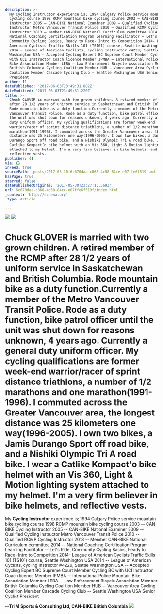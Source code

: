```yaml
---
description: >-
  My Cycling Instructor experience is; 1994 Calgary Police service mountain bike
  cycling course 1998 RCMP mountain bike cycling course 2003 – CAN-BIKE Cycling
  Instructor 2005 – CAN-BIKE National Examiner 2009 – Qualified Cycling
  Instructor Metro Vancouver Transit Police 2010 – Qualified RCMP Cycling
  Instructor 2013 – Member CAN-BIKE National Curriculum committee 2014 –
  National Coaching Certification Program Learning Facilitator – Let’s Ride,
  Community Cycling Basics, Ready to Race- Intro to Competition 2014- League of
  American Cyclists Traffic Skills 101 (TS101) course, Seattle Washington USA
  2014 – League of American Cyclists, cycling Instructor #4229, Seattle
  Washington USA – Accepted Cycling Expert BC Supreme Court Member Cycling BC
  with UCI Instructor Coach licence Member IPMBA – International Police Mountain
  Bike Association Member LEBA – Law Enforcement Bicycle Association Member
  British Columbia Cycling Coalition Member HUB – Vancouver Area Cycling
  Coalition Member Cascade Cycling Club – Seattle Washington USA Senior Cyclist
  President
author: []
datePublished: '2017-06-03T23:49:31.802Z'
dateModified: '2017-06-03T23:49:31.220Z'
title: >-
  Chuck GLOVER is married with two grown children. A retired member of the RCMP
  after 28 1/2 years of uniform service in Saskatchewan and British Columbia.
  Rode mountain bike as a duty function.Currently a member of the Metro
  Vancouver Transit Police. Rode as a duty function, bike patrol officer until
  the unit was shut down for reasons unknown, 4 years ago. Currently a general
  duty uniform officer. My cycling qualifications are former week-end
  warrior/racer of sprint distance triathlons, a number of 1/2 marathons and one
  marathon(1991-1996). I commuted across the Greater Vancouver area, the longest
  distance was 25 kilometers one way(1996-2005). I own two bikes, a Jamis
  Durango Sport off road bike, and a Nishiki Olympic Tri A road bike. I wear a
  Catlike Kompact’o bike helmet with an Vis 360, Light & Motion lighting system
  attached to my helmet. I’m a very firm believer in bike helmets, and
  reflective vests.
publisher: {}
via: {}
inFeed: true
sourcePath: _posts/2017-05-30-6c670daa-c868-4c58-84ce-e07ffe6f519f.md
hasPage: true
starred: false
datePublishedOriginal: '2017-05-30T23:27:15.569Z'
url: 6c670daa-c868-4c58-84ce-e07ffe6f519f/index.html
_context: 'http://schema.org'
_type: Article

---
```

![](https://the-grid-user-content.s3-us-west-2.amazonaws.com/116949c0-7809-4f57-9143-7bed49440ba0.jpg)
![](https://the-grid-user-content.s3-us-west-2.amazonaws.com/bf1e8953-fe80-4509-ac0a-4568305bb491.jpg)

# **Chuck GLOVER** is married with two grown children. A retired member of the RCMP after 28 1/2 years of uniform service in Saskatchewan and British Columbia. Rode mountain bike as a duty function.Currently a member of the Metro Vancouver Transit Police. Rode as a duty function, bike patrol officer until the unit was shut down for reasons unknown, 4 years ago. Currently a general duty uniform officer. My cycling qualifications are former week-end warrior/racer of sprint distance triathlons, a number of 1/2 marathons and one marathon(1991-1996). I commuted across the Greater Vancouver area, the longest distance was 25 kilometers one way(1996-2005). I own two bikes, a Jamis Durango Sport off road bike, and a Nishiki Olympic Tri A road bike. I wear a Catlike Kompact'o bike helmet with an Vis 360, Light & Motion lighting system attached to my helmet. I'm a very firm believer in bike helmets, and reflective vests.

My **Cycling Instructor** experience is; 1994 Calgary Police service mountain bike cycling course 1998 RCMP mountain bike cycling course 2003 -- CAN-BIKE Cycling Instructor 2005 -- CAN-BIKE National Examiner 2009 -- Qualified Cycling Instructor Metro Vancouver Transit Police 2010 -- Qualified RCMP Cycling Instructor 2013 -- Member CAN-BIKE National Curriculum committee 2014 -- National Coaching Certification Program Learning Facilitator -- Let's Ride, Community Cycling Basics, Ready to Race- Intro to Competition 2014- League of American Cyclists Traffic Skills 101 (TS101) course, Seattle Washington USA 2014 -- League of American Cyclists, cycling Instructor \#4229, Seattle Washington USA -- Accepted Cycling Expert BC Supreme Court Member Cycling BC with UCI Instructor Coach licence Member IPMBA -- International Police Mountain Bike Association Member LEBA -- Law Enforcement Bicycle Association Member British Columbia Cycling Coalition Member HUB -- Vancouver Area Cycling Coalition Member Cascade Cycling Club -- Seattle Washington USA Senior Cyclist President

--**Tri M Sports & Consulting Ltd, CAN-BIKE British Columbia**
![](https://the-grid-user-content.s3-us-west-2.amazonaws.com/91702382-44de-4a69-aa6b-27851c9c490e.jpg)